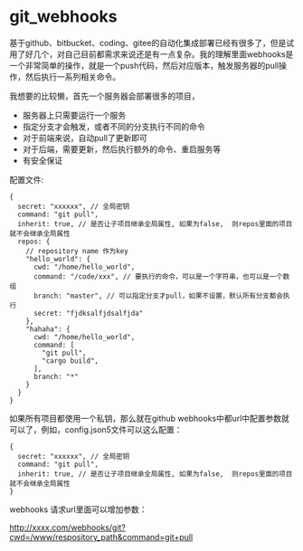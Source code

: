 # git_webhooks


基于github、bitbucket、coding、gitee的自动化集成部署已经有很多了，但是试用了好几个，对自己目前都需求来说还是有一点复杂。我的理解里面webhooks是一个非常简单的操作，就是一个push代码，然后对应版本，触发服务器的pull操作，然后执行一系列相关命令。

我想要的比较懒，首先一个服务器会部署很多的项目，

* 服务器上只需要运行一个服务
* 指定分支才会触发，或者不同的分支执行不同的命令
* 对于前端来说，自动pull了更新即可
* 对于后端，需要更新，然后执行额外的命令、重启服务等
* 有安全保证


配置文件:
```.language-json5
{
  secret: "xxxxxx", // 全局密钥
  command: "git pull", 
  inherit: true, // 是否让子项目继承全局属性, 如果为false,  则repos里面的项目就不会继承全局属性
  repos: {
    // repository name 作为key
    "hello_world": {
      cwd: "/home/hello_world",
      command: "/code/xxx", // 要执行的命令，可以是一个字符串，也可以是一个数组
      branch: "master", // 可以指定分支才pull，如果不设置，默认所有分支都会执行
      secret: "fjdksalfjdsalfjda"
    },
    "hahaha": {
      cwd: "/home/hello_world",
      command: [
        "git pull",
        "cargo build",
      ],
      branch: "*"
    }
  }
}
```

如果所有项目都使用一个私钥，那么就在github webhooks中都url中配置参数就可以了，例如，config.json5文件可以这么配置：
```.language-json5
{
  secret: "xxxxxx", // 全局密钥
  command: "git pull", 
  inherit: true, // 是否让子项目继承全局属性, 如果为false,  则repos里面的项目就不会继承全局属性
}
```

webhooks 请求url里面可以增加参数：

http://xxxx.com/webhooks/git?cwd=/www/respository_path&command=git+pull
